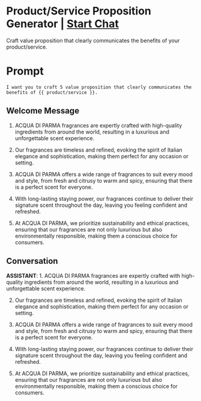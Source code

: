 

# Product/Service Proposition Generator | [Start Chat](https://gptcall.net/chat.html?data=%7B%22contact%22%3A%7B%22id%22%3A%2209guGNCIHAJsyU9iRbI0v%22%2C%22flow%22%3Atrue%7D%7D)
Craft value proposition that clearly communicates the benefits of your product/service.



# Prompt

```
I want you to craft 5 value proposition that clearly communicates the benefits of {{ product/service }}.

```

## Welcome Message
1. ACQUA DI PARMA fragrances are expertly crafted with high-quality ingredients from around the world, resulting in a luxurious and unforgettable scent experience.



2. Our fragrances are timeless and refined, evoking the spirit of Italian elegance and sophistication, making them perfect for any occasion or setting.



3. ACQUA DI PARMA offers a wide range of fragrances to suit every mood and style, from fresh and citrusy to warm and spicy, ensuring that there is a perfect scent for everyone.



4. With long-lasting staying power, our fragrances continue to deliver their signature scent throughout the day, leaving you feeling confident and refreshed.



5. At ACQUA DI PARMA, we prioritize sustainability and ethical practices, ensuring that our fragrances are not only luxurious but also environmentally responsible, making them a conscious choice for consumers.

## Conversation

**ASSISTANT**: 1. ACQUA DI PARMA fragrances are expertly crafted with high-quality ingredients from around the world, resulting in a luxurious and unforgettable scent experience.



2. Our fragrances are timeless and refined, evoking the spirit of Italian elegance and sophistication, making them perfect for any occasion or setting.



3. ACQUA DI PARMA offers a wide range of fragrances to suit every mood and style, from fresh and citrusy to warm and spicy, ensuring that there is a perfect scent for everyone.



4. With long-lasting staying power, our fragrances continue to deliver their signature scent throughout the day, leaving you feeling confident and refreshed.



5. At ACQUA DI PARMA, we prioritize sustainability and ethical practices, ensuring that our fragrances are not only luxurious but also environmentally responsible, making them a conscious choice for consumers.

